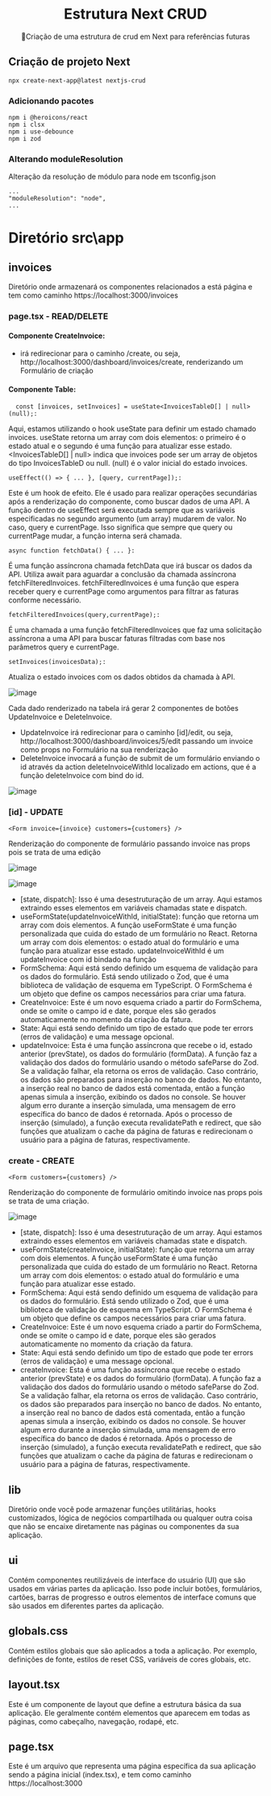 
<H1 align="center">Estrutura Next CRUD </H1>
<p align="center">🚀Criação de uma estrutura de crud em Next para referências futuras</p>


## Criação de projeto Next

```
npx create-next-app@latest nextjs-crud
```

### Adicionando pacotes 

```
npm i @heroicons/react
npm i clsx
npm i use-debounce
npm i zod
```

### Alterando moduleResolution

Alteração da resolução de módulo para node em tsconfig.json

```
...
"moduleResolution": "node",
...
```


# Diretório src\app

## invoices
  Diretório onde armazenará os componentes relacionados a está página e tem como caminho https://localhost:3000/invoices

  

  ### page.tsx - READ/DELETE

  #### Componente CreateInvoice: 
   - irá redirecionar para o caminho /create, ou seja,  http://localhost:3000/dashboard/invoices/create, renderizando um Formulário de criação
    
  #### Componente Table:

  ```
    const [invoices, setInvoices] = useState<InvoicesTableD[] | null>(null);:
  ```
  
  Aqui, estamos utilizando o hook useState para definir um estado chamado invoices.
  useState retorna um array com dois elementos: o primeiro é o estado atual e o segundo é uma função para atualizar esse estado.
  <InvoicesTableD[] | null> indica que invoices pode ser um array de objetos do tipo InvoicesTableD ou null.
  (null) é o valor inicial do estado invoices.
  
  ```
  useEffect(() => { ... }, [query, currentPage]);:
  ```
  
  Este é um hook de efeito. Ele é usado para realizar operações secundárias após a renderização do componente, como buscar dados de uma API.
  A função dentro de useEffect será executada sempre que as variáveis especificadas no segundo argumento (um array) mudarem de valor. No caso, query e currentPage.
  Isso significa que sempre que query ou currentPage mudar, a função interna será chamada.
  
  ```
  async function fetchData() { ... }:
  ```
  
  É uma função assíncrona chamada fetchData que irá buscar os dados da API.
  Utiliza await para aguardar a conclusão da chamada assíncrona fetchFilteredInvoices.
  fetchFilteredInvoices é uma função que espera receber query e currentPage como argumentos para filtrar as faturas conforme necessário.
  
  ```
  fetchFilteredInvoices(query,currentPage);:
  ```
  É uma chamada a uma função fetchFilteredInvoices que faz uma solicitação assíncrona a uma API para buscar faturas filtradas com base nos parâmetros query e currentPage.
  
  ```
  setInvoices(invoicesData);:
  ```
  
  Atualiza o estado invoices com os dados obtidos da chamada à API.
    
  ![image](https://github.com/lucasmargui/React_Estrutura_CRUD/assets/157809964/f88b15c0-39d8-4431-baa2-a0214c2bb159)
  

  Cada dado renderizado na tabela irá gerar 2 componentes de botões UpdateInvoice e DeleteInvoice.
  
  - UpdateInvoice irá redirecionar para o caminho [id]/edit, ou seja,  http://localhost:3000/dashboard/invoices/5/edit passando um invoice como props no Formulário na sua renderização
  - DeleteInvoice invocará a função de submit de um formulário enviando o id através da action deleteInvoiceWithId localizado em actions, que é a função deleteInvoice com bind do id. 

  
  ![image](https://github.com/lucasmargui/React_Estrutura_CRUD/assets/157809964/d8aa4fed-fad3-4726-8e39-09e271e8bdb5)


  ### [id] - UPDATE

```
<Form invoice={invoice} customers={customers} />
```
Renderização do componente de formulário passando invoice nas props pois se trata de uma edição

![image](https://github.com/lucasmargui/React_Estrutura_CRUD/assets/157809964/caabb467-8bae-496c-ae8a-e8aef01f9cfb)




![image](https://github.com/lucasmargui/React_Estrutura_CRUD/assets/157809964/c6c7c275-d949-4637-bc10-94afd1eebae1)

- [state, dispatch]: Isso é uma desestruturação de um array. Aqui estamos extraindo esses elementos em variáveis chamadas state e dispatch.
 - useFormState(updateInvoiceWithId, initialState): função que retorna um array com dois elementos. A função useFormState é uma função personalizada que cuida do estado de um formulário no React. Retorna um array com dois elementos: o estado atual do formulário e uma função para atualizar esse estado. updateInvoiceWithId é um updateInvoice com id bindado na função
 - FormSchema: Aqui está sendo definido um esquema de validação para os dados do formulário. Está sendo utilizado o Zod, que é uma biblioteca de validação de esquema em TypeScript. O FormSchema é um objeto que define os campos necessários para criar uma fatura.
 - CreateInvoice: Este é um novo esquema criado a partir do FormSchema, onde se omite o campo id e date, porque eles são gerados automaticamente no momento da criação da fatura.
 - State: Aqui está sendo definido um tipo de estado que pode ter errors (erros de validação) e uma message opcional.
 - updateInvoice: Esta é uma função assíncrona que recebe o id, estado anterior (prevState), os dados do formulário (formData). A função faz a validação dos dados do formulário usando o método safeParse do Zod. Se a validação falhar, ela retorna os erros de validação. Caso contrário, os dados são preparados para inserção no banco de dados. No entanto, a inserção real no banco de dados está comentada, então a função apenas simula a inserção, exibindo os dados no console. Se houver algum erro durante a inserção simulada, uma mensagem de erro específica do banco de dados é retornada. Após o processo de inserção (simulado), a função executa revalidatePath e redirect, que são funções que atualizam o cache da página de faturas e redirecionam o usuário para a página de faturas, respectivamente.

  
  ### create - CREATE

```
<Form customers={customers} />
```
Renderização do componente de formulário omitindo invoice nas props pois se trata de uma criação.


![image](https://github.com/lucasmargui/React_Estrutura_CRUD/assets/157809964/46efbd05-4f72-4585-89b5-9d2a71729f7b)

 - [state, dispatch]: Isso é uma desestruturação de um array. Aqui estamos extraindo esses elementos em variáveis chamadas state e dispatch.
 - useFormState(createInvoice, initialState): função que retorna um array com dois elementos. A função useFormState é uma função personalizada que cuida do estado de um formulário no React. Retorna um array com dois elementos: o estado atual do formulário e uma função para atualizar esse estado.
 - FormSchema: Aqui está sendo definido um esquema de validação para os dados do formulário. Está sendo utilizado o Zod, que é uma biblioteca de validação de esquema em TypeScript. O FormSchema é um objeto que define os campos necessários para criar uma fatura.
 - CreateInvoice: Este é um novo esquema criado a partir do FormSchema, onde se omite o campo id e date, porque eles são gerados automaticamente no momento da criação da fatura.
 - State: Aqui está sendo definido um tipo de estado que pode ter errors (erros de validação) e uma message opcional.
 - createInvoice: Esta é uma função assíncrona que recebe o estado anterior (prevState) e os dados do formulário (formData). A função faz a validação dos dados do formulário usando o método safeParse do Zod. Se a validação falhar, ela retorna os erros de validação. Caso contrário, os dados são preparados para inserção no banco de dados. No entanto, a inserção real no banco de dados está comentada, então a função apenas simula a inserção, exibindo os dados no console. Se houver algum erro durante a inserção simulada, uma mensagem de erro específica do banco de dados é retornada. Após o processo de inserção (simulado), a função executa revalidatePath e redirect, que são funções que atualizam o cache da página de faturas e redirecionam o usuário para a página de faturas, respectivamente.
   




  
  


   
## lib
  Diretório onde você pode armazenar funções utilitárias, hooks customizados, lógica de negócios compartilhada ou qualquer outra coisa que não se encaixe  diretamente nas páginas ou componentes da sua aplicação.


## ui
  Contém componentes reutilizáveis de interface do usuário (UI) que são usados em várias partes da aplicação. Isso pode incluir botões, formulários, cartões, barras de progresso e outros elementos de interface comuns que são usados em diferentes partes da aplicação.
  
## globals.css
  Contém estilos globais que são aplicados a toda a aplicação. Por exemplo, definições de fonte, estilos de reset CSS, variáveis de cores globais, etc.

## layout.tsx
   Este é um componente de layout que define a estrutura básica da sua aplicação. Ele geralmente contém elementos que aparecem em todas as páginas, como cabeçalho, navegação, rodapé, etc. 

## page.tsx
Este é um arquivo que representa uma página específica da sua aplicação sendo a página inicial (index.tsx), e tem como caminho https://localhost:3000


